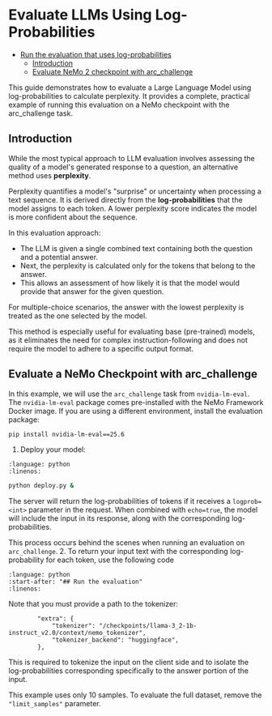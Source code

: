 # Evaluate LLMs Using Log-Probabilities

- [Run the evaluation that uses log-probabilities](#run-the-evaluation-that-uses-log-probabilities)
  - [Introduction](#introduction)
  - [Evaluate NeMo 2 checkpoint with arc_challenge](#evaluate-nemo-2-checkpoint-with-arc_challenge)

This guide demonstrates how to evaluate a Large Language Model using log-probabilities to calculate perplexity. It provides a complete, practical example of running this evaluation on a NeMo checkpoint with the arc_challenge task.
## Introduction

While the most typical approach to LLM evaluation involves assessing the quality of a model's generated response to a question, an alternative method uses **perplexity**.

Perplexity quantifies a model's "surprise" or uncertainty when processing a text sequence. It is derived directly from the **log-probabilities** that the model assigns to each token. A lower perplexity score indicates the model is more confident about the sequence.

In this evaluation approach:
* The LLM is given a single combined text containing both the question and a potential answer.
* Next, the perplexity is calculated only for the tokens that belong to the answer.
* This allows an assessment of how likely it is that the model would provide that answer for the given question.

For multiple-choice scenarios, the answer with the lowest perplexity is treated as the one selected by the model.

This method is especially useful for evaluating base (pre-trained) models, as it eliminates the need for complex instruction-following and does not require the model to adhere to a specific output format.

## Evaluate a NeMo Checkpoint with arc_challenge

In this example, we will use the `arc_challenge` task from `nvidia-lm-eval`. The `nvidia-lm-eval` package comes pre-installed with the NeMo Framework Docker image. If you are using a different environment, install the evaluation package:
```bash
pip install nvidia-lm-eval==25.6
```

1. Deploy your model:
```{literalinclude} ../scripts/snippets/deploy.py
:language: python
:linenos:
```

```bash
python deploy.py &
```
The server will return the log-probabilities of tokens if it receives a `logprob=<int>` parameter in the request.
When combined with `echo=true`, the model will include the input in its response, along with the corresponding log-probabilities.

This process occurs behind the scenes when running an evaluation on `arc_challenge`.
2. To return your input text with the corresponding log-probability for each token, use the following code

```{literalinclude} ../scripts/snippets/arc_challenge.py
:language: python
:start-after: "## Run the evaluation"
:linenos:
```

Note that you must provide a path to the tokenizer:
```
        "extra": {
            "tokenizer": "/checkpoints/llama-3_2-1b-instruct_v2.0/context/nemo_tokenizer",
            "tokenizer_backend": "huggingface",
        },
```

This is required to tokenize the input on the client side and to isolate the log-probabilities corresponding specifically to the answer portion of the input.

This example uses only 10 samples.
To evaluate the full dataset, remove the `"limit_samples"` parameter.

